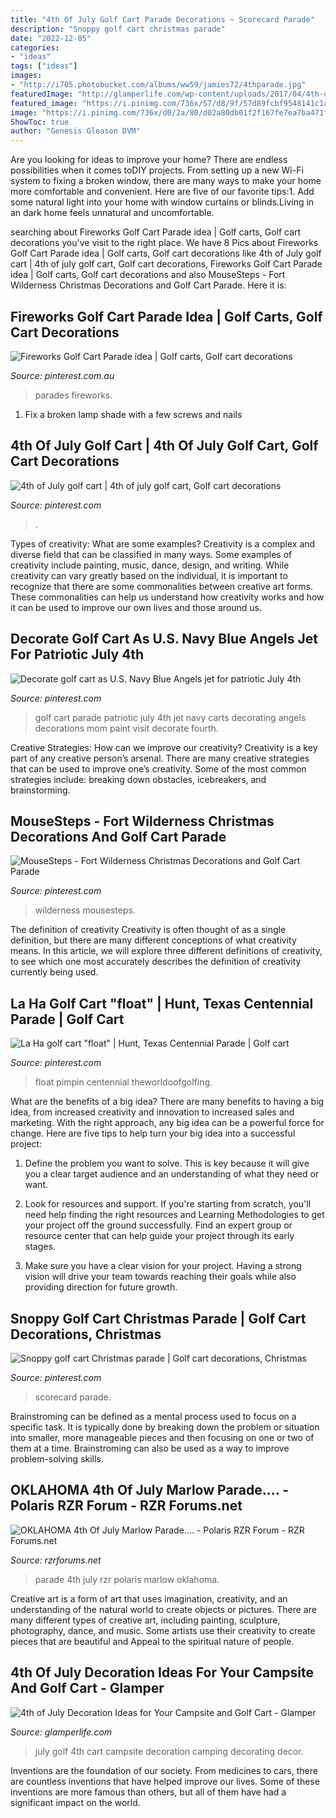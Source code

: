 ```yaml
---
title: "4th Of July Golf Cart Parade Decorations ~ Scorecard Parade"
description: "Snoppy golf cart christmas parade"
date: "2022-12-05"
categories:
- "ideas"
tags: ["ideas"]
images:
- "http://i705.photobucket.com/albums/ww59/jamies72/4thparade.jpg"
featuredImage: "http://glamperlife.com/wp-content/uploads/2017/04/4th-of-July-Decoration-Ideas-for-Your-Campsite-and-Golf-Cart-476x1024.jpg"
featured_image: "https://i.pinimg.com/736x/57/d8/9f/57d89fcbf9548141c1aa10783841b1ca.jpg"
image: "https://i.pinimg.com/736x/d0/2a/80/d02a80db01f2f167fe7ea7ba471feb02.jpg"
ShowToc: true
author: "Genesis Gleason DVM"
---
```



Are you looking for ideas to improve your home? There are endless possibilities when it comes toDIY projects. From setting up a new Wi-Fi system to fixing a broken window, there are many ways to make your home more comfortable and convenient. Here are five of our favorite tips:1. Add some natural light into your home with window curtains or blinds.Living in an dark home feels unnatural and uncomfortable.

	

		
searching about Fireworks Golf Cart Parade idea | Golf carts, Golf cart decorations you've visit to the right place. We have 8 Pics about Fireworks Golf Cart Parade idea | Golf carts, Golf cart decorations like 4th of July golf cart | 4th of july golf cart, Golf cart decorations, Fireworks Golf Cart Parade idea | Golf carts, Golf cart decorations and also MouseSteps - Fort Wilderness Christmas Decorations and Golf Cart Parade. Here it is:
		
    
## Fireworks Golf Cart Parade Idea | Golf Carts, Golf Cart Decorations

<img loading=lazy src="https://i.pinimg.com/736x/d0/2a/80/d02a80db01f2f167fe7ea7ba471feb02.jpg" onerror="this.onerror=null;this.src='https://tse1.mm.bing.net/th?id=OIP.wMCJpwsAncpzg83wOQxWIwHaJ3&amp;pid=15.1';" alt="Fireworks Golf Cart Parade idea | Golf carts, Golf cart decorations">

_Source: pinterest.com.au_

>parades fireworks. 

	

1. Fix a broken lamp shade with a few screws and nails

    
## 4th Of July Golf Cart | 4th Of July Golf Cart, Golf Cart Decorations

<img loading=lazy src="https://i.pinimg.com/736x/6f/f3/bc/6ff3bc560f5a6a1bbc1f42737c5c12b6.jpg" onerror="this.onerror=null;this.src='https://tse4.mm.bing.net/th?id=OIP.KBA4pBfaSllyFsbRw1yM6gHaHZ&amp;pid=15.1';" alt="4th of July golf cart | 4th of july golf cart, Golf cart decorations">

_Source: pinterest.com_

>. 

	

Types of creativity: What are some examples?
Creativity is a complex and diverse field that can be classified in many ways. Some examples of creativity include painting, music, dance, design, and writing. While creativity can vary greatly based on the individual, it is important to recognize that there are some commonalities between creative art forms. These commonalities can help us understand how creativity works and how it can be used to improve our own lives and those around us.

    
## Decorate Golf Cart As U.S. Navy Blue Angels Jet For Patriotic July 4th

<img loading=lazy src="https://i.pinimg.com/736x/57/d8/9f/57d89fcbf9548141c1aa10783841b1ca.jpg" onerror="this.onerror=null;this.src='https://tse1.mm.bing.net/th?id=OIP.WzpYh8oLsjdkUvFCAn-RvQHaFj&amp;pid=15.1';" alt="Decorate golf cart as U.S. Navy Blue Angels jet for patriotic July 4th">

_Source: pinterest.com_

>golf cart parade patriotic july 4th jet navy carts decorating angels decorations mom paint visit decorate fourth. 

	

Creative Strategies: How can we improve our creativity?
Creativity is a key part of any creative person’s arsenal. There are many creative strategies that can be used to improve one’s creativity. Some of the most common strategies include: breaking down obstacles, icebreakers, and brainstorming.

    
## MouseSteps - Fort Wilderness Christmas Decorations And Golf Cart Parade

<img loading=lazy src="https://i.pinimg.com/736x/31/14/25/3114251a66816b02970a1c0cd47eceee.jpg" onerror="this.onerror=null;this.src='https://tse2.mm.bing.net/th?id=OIP.UFJ3TtgsLB3TksL9RYE-7gHaE7&amp;pid=15.1';" alt="MouseSteps - Fort Wilderness Christmas Decorations and Golf Cart Parade">

_Source: pinterest.com_

>wilderness mousesteps. 

	

The definition of creativity
Creativity is often thought of as a single definition, but there are many different conceptions of what creativity means. In this article, we will explore three different definitions of creativity, to see which one most accurately describes the definition of creativity currently being used.

    
## La Ha Golf Cart &quot;float&quot; | Hunt, Texas Centennial Parade | Golf Cart

<img loading=lazy src="https://i.pinimg.com/originals/8b/e3/e0/8be3e064562a64c1e590e531efd49f1d.jpg" onerror="this.onerror=null;this.src='https://tse1.mm.bing.net/th?id=OIP.thbN7aPC0SfyAk4V7qLuFgHaFj&amp;pid=15.1';" alt="La Ha golf cart &quot;float&quot; | Hunt, Texas Centennial Parade | Golf cart">

_Source: pinterest.com_

>float pimpin centennial theworldoofgolfing. 

	

What are the benefits of a big idea?
There are many benefits to having a big idea, from increased creativity and innovation to increased sales and marketing. With the right approach, any big idea can be a powerful force for change. Here are five tips to help turn your big idea into a successful project:
1. Define the problem you want to solve. This is key because it will give you a clear target audience and an understanding of what they need or want.

2. Look for resources and support. If you're starting from scratch, you'll need help finding the right resources and Learning Methodologies to get your project off the ground successfully. Find an expert group or resource center that can help guide your project through its early stages.

3. Make sure you have a clear vision for your project. Having a strong vision will drive your team towards reaching their goals while also providing direction for future growth.

    
## Snoppy Golf Cart Christmas Parade | Golf Cart Decorations, Christmas

<img loading=lazy src="https://i.pinimg.com/originals/73/6b/b4/736bb4a29025c4cb634b3975dae419e5.jpg" onerror="this.onerror=null;this.src='https://tse1.mm.bing.net/th?id=OIP.7SUyh93JpVMM51mzc83BkgHaJ4&amp;pid=15.1';" alt="Snoppy golf cart Christmas parade | Golf cart decorations, Christmas">

_Source: pinterest.com_

>scorecard parade. 

	

Brainstroming can be defined as a mental process used to focus on a specific task. It is typically done by breaking down the problem or situation into smaller, more manageable pieces and then focusing on one or two of them at a time. Brainstroming can also be used as a way to improve problem-solving skills.

    
## OKLAHOMA 4th Of July Marlow Parade.... - Polaris RZR Forum - RZR Forums.net

<img loading=lazy src="http://i705.photobucket.com/albums/ww59/jamies72/4thparade.jpg" onerror="this.onerror=null;this.src='https://tse1.mm.bing.net/th?id=OIP.JBvjxUs99Ta4aI7p3ICmeQHaFk&amp;pid=15.1';" alt="OKLAHOMA 4th Of July Marlow Parade.... - Polaris RZR Forum - RZR Forums.net">

_Source: rzrforums.net_

>parade 4th july rzr polaris marlow oklahoma. 

	

Creative art is a form of art that uses imagination, creativity, and an understanding of the natural world to create objects or pictures. There are many different types of creative art, including painting, sculpture, photography, dance, and music. Some artists use their creativity to create pieces that are beautiful and Appeal to the spiritual nature of people.

    
## 4th Of July Decoration Ideas For Your Campsite And Golf Cart - Glamper

<img loading=lazy src="http://glamperlife.com/wp-content/uploads/2017/04/4th-of-July-Decoration-Ideas-for-Your-Campsite-and-Golf-Cart-476x1024.jpg" onerror="this.onerror=null;this.src='https://tse4.mm.bing.net/th?id=OIP.ZECw8Vy3nuXCthBYDFVDwAHaP7&amp;pid=15.1';" alt="4th of July Decoration Ideas for Your Campsite and Golf Cart - Glamper">

_Source: glamperlife.com_

>july golf 4th cart campsite decoration camping decorating decor. 

	

Inventions are the foundation of our society. From medicines to cars, there are countless inventions that have helped improve our lives. Some of these inventions are more famous than others, but all of them have had a significant impact on the world.

